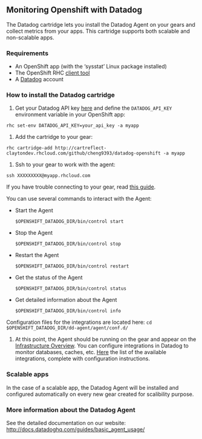 ## Monitoring Openshift with Datadog

The Datadog cartridge lets you install the Datadog Agent on your gears and collect metrics from your apps. This cartridge supports both scalable and non-scalable apps.

### Requirements

 * An OpenShift app (with the ‘sysstat’ Linux package installed)
 * The OpenShift RHC [client tool](https://www.openshift.com/get-started#cli)
 * A [Datadog](http://www.datadoghq.com) account


### How to install the Datadog cartridge

1. Get your Datadog API key [here](https://app.datadoghq.com/account/settings#api) and define the `DATADOG_API_KEY` environment variable in your OpenShift app:

  ```shell
  rhc set-env DATADOG_API_KEY=your_api_key -a myapp
  ```

1. Add the cartridge to your gear:

  ```shell
  rhc cartridge-add http://cartreflect-claytondev.rhcloud.com/github/cheng9393/datadog-openshift -a myapp
  ```
1. Ssh to your gear to work with the agent:
  ```
  ssh XXXXXXXXX@myapp.rhcloud.com
  ```
If you have trouble connecting to your gear, read [this guide](https://www.openshift.com/developers/remote-access).

  You can use several commands to interact with the Agent:
  * Start the Agent
    ```
    $OPENSHIFT_DATADOG_DIR/bin/control start
    ```
  * Stop the Agent
    ```
    $OPENSHIFT_DATADOG_DIR/bin/control stop
    ```
  * Restart the Agent
    ```
    $OPENSHIFT_DATADOG_DIR/bin/control restart
    ```
  * Get the status of the Agent
    ```
    $OPENSHIFT_DATADOG_DIR/bin/control status
    ```
  * Get detailed information about the Agent
    ```
    $OPENSHIFT_DATADOG_DIR/bin/control info
    ```

  Configuration files for the integrations are located here:
    ```
    cd $OPENSHIFT_DATADOG_DIR/dd-agent/agent/conf.d/
    ```

1. At this point, the Agent should be running on the gear and appear on the [Infrastructure Overview](https://app.datadoghq.com/infrastructure). You can configure integrations in Datadog to monitor databases, caches, etc. [Here](https://app.datadoghq.com/account/settings) the list of the available integrations, complete with configuration instructions.

### Scalable apps

In the case of a scalable app, the Datadog Agent will be installed and configured automatically on every new gear created for scalibility purpose.

### More information about the Datadog Agent

See the detailed documentation on our website:
http://docs.datadoghq.com/guides/basic_agent_usage/
